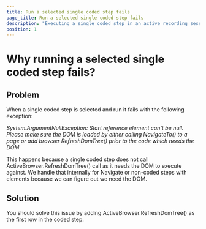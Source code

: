```yaml
---
title: Run a selected single coded step fails
page_title: Run a selected single coded step fails
description: "Executing a single coded step in an active recording session fails to find the used elements in the code. Can I run only the coded step while debugging the Test Studio test? "
position: 1
---
```

# Why running a selected single coded step fails?


## Problem

When a single coded step is selected and run it fails with the following exception:

*System.ArgumentNullException: Start reference element can't be null. Please make sure the DOM is loaded by either calling NavigateTo() to a page or add browser RefreshDomTree() prior to the code which needs the DOM.*

This happens because a single coded step does not call ActiveBrowser.RefreshDomTree() call as it needs the DOM to execute against. We handle that internally for Navigate or non-coded steps with elements because we can figure out we need the DOM.

## Solution

You should solve this issue by adding ActiveBrowser.RefreshDomTree() as the first row in the coded step.